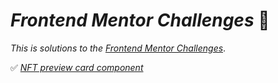# _Frontend Mentor Challenges_ 🙋‍

_This is solutions to the_ [_Frontend Mentor Challenges_](https://www.frontendmentor.io).


✅ [_NFT preview card component_](https://sookm.github.io/frontendmentor-chanllenges/nft-preview-card-component-main/)
